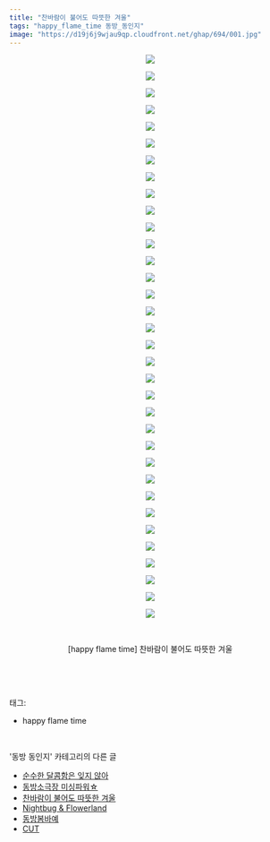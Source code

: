 ```yaml
---
title: "찬바람이 불어도 따뜻한 겨울"
tags: "happy_flame_time 동방_동인지"
image: "https://d19j6j9wjau9qp.cloudfront.net/ghap/694/001.jpg"
---
```

<div class="article">
<p style="text-align: center; clear: none; float: none;"><img src="{{ site.imgserver8 }}/ghap/694/001.jpg"/></p>
<p style="text-align: center; clear: none; float: none;"><img src="{{ site.imgserver8 }}/ghap/694/002.jpg"/></p>
<p style="text-align: center; clear: none; float: none;"><img src="{{ site.imgserver8 }}/ghap/694/003.jpg"/></p>
<p style="text-align: center; clear: none; float: none;"><img src="{{ site.imgserver8 }}/ghap/694/004.jpg"/></p>
<p style="text-align: center; clear: none; float: none;"><img src="{{ site.imgserver8 }}/ghap/694/005.jpg"/></p>
<p style="text-align: center; clear: none; float: none;"><img src="{{ site.imgserver8 }}/ghap/694/006.jpg"/></p>
<p style="text-align: center; clear: none; float: none;"><img src="{{ site.imgserver8 }}/ghap/694/007.jpg"/></p>
<p style="text-align: center; clear: none; float: none;"><img src="{{ site.imgserver8 }}/ghap/694/008.jpg"/></p>
<p style="text-align: center; clear: none; float: none;"><img src="{{ site.imgserver8 }}/ghap/694/009.jpg"/></p>
<p style="text-align: center; clear: none; float: none;"><img src="{{ site.imgserver8 }}/ghap/694/010.jpg"/></p>
<p style="text-align: center; clear: none; float: none;"><img src="{{ site.imgserver8 }}/ghap/694/011.jpg"/></p>
<p style="text-align: center; clear: none; float: none;"><img src="{{ site.imgserver8 }}/ghap/694/012.jpg"/></p>
<p style="text-align: center; clear: none; float: none;"><img src="{{ site.imgserver8 }}/ghap/694/013.jpg"/></p>
<p style="text-align: center; clear: none; float: none;"><img src="{{ site.imgserver8 }}/ghap/694/014.jpg"/></p>
<p style="text-align: center; clear: none; float: none;"><img src="{{ site.imgserver8 }}/ghap/694/015.jpg"/></p>
<p style="text-align: center; clear: none; float: none;"><img src="{{ site.imgserver8 }}/ghap/694/016.jpg"/></p>
<p style="text-align: center; clear: none; float: none;"><img src="{{ site.imgserver8 }}/ghap/694/017.jpg"/></p>
<p style="text-align: center; clear: none; float: none;"><img src="{{ site.imgserver8 }}/ghap/694/018.jpg"/></p>
<p style="text-align: center; clear: none; float: none;"><img src="{{ site.imgserver8 }}/ghap/694/019.jpg"/></p>
<p style="text-align: center; clear: none; float: none;"><img src="{{ site.imgserver8 }}/ghap/694/020.jpg"/></p>
<p style="text-align: center; clear: none; float: none;"><img src="{{ site.imgserver8 }}/ghap/694/021.jpg"/></p>
<p style="text-align: center; clear: none; float: none;"><img src="{{ site.imgserver8 }}/ghap/694/022.jpg"/></p>
<p style="text-align: center; clear: none; float: none;"><img src="{{ site.imgserver8 }}/ghap/694/023.jpg"/></p>
<p style="text-align: center; clear: none; float: none;"><img src="{{ site.imgserver8 }}/ghap/694/024.jpg"/></p>
<p style="text-align: center; clear: none; float: none;"><img src="{{ site.imgserver8 }}/ghap/694/025.jpg"/></p>
<p style="text-align: center; clear: none; float: none;"><img src="{{ site.imgserver8 }}/ghap/694/026.jpg"/></p>
<p style="text-align: center; clear: none; float: none;"><img src="{{ site.imgserver8 }}/ghap/694/027.jpg"/></p>
<p style="text-align: center; clear: none; float: none;"><img src="{{ site.imgserver8 }}/ghap/694/028.jpg"/></p>
<p style="text-align: center; clear: none; float: none;"><img src="{{ site.imgserver8 }}/ghap/694/029.jpg"/></p>
<p style="text-align: center; clear: none; float: none;"><img src="{{ site.imgserver8 }}/ghap/694/030.jpg"/></p>
<p style="text-align: center; clear: none; float: none;"><img src="{{ site.imgserver8 }}/ghap/694/031.jpg"/></p>
<p style="text-align: center; clear: none; float: none;"><img src="{{ site.imgserver8 }}/ghap/694/032.jpg"/></p>
<p style="text-align: center; clear: none; float: none;"><img src="{{ site.imgserver8 }}/ghap/694/033.jpg"/></p>
<p style="text-align: center; clear: none; float: none;"><img src="{{ site.imgserver8 }}/ghap/694/034.jpg"/></p>
<p style="text-align: center; clear: none; float: none;"><br/></p>
<p style="text-align: center; clear: none; float: none;">[happy flame time] 찬바람이 불어도 따뜻한 겨울</p>
<p><br/></p>
</div><br/>
<div class="tagTrail">
<p>태그: </p>
<ul>
<li>happy flame time</li>
</ul>
</div><br/>
<div class="another">
<p>'동방 동인지' 카테고리의 다른 글</p>
<ul>
<li><a href="/ghap_696">순수한 달콤함은 잊지 않아</a></li>
<li><a href="/ghap_695">동방소극장 미싱파워☆</a></li>
<li><a href="/ghap_694">찬바람이 불어도 따뜻한 겨울</a></li>
<li><a href="/ghap_693">Nightbug &amp; Flowerland</a></li>
<li><a href="/ghap_692">동방봄바예</a></li>
<li><a href="/ghap_691">CUT</a></li>
</ul>
</div><br/>
<div class="cb_module cb_fluid">
<div class="cb_wrt cb_profile">
</div><!-- commentList close -->
</div><br/>
